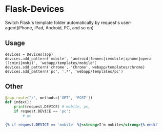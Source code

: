 Flask-Devices
=============

Switch Flask's template folder automatically by request's user-agent(iPhone, iPad, Android, PC, and so on)

## Usage
```
devices = Devices(app)
devices.add_pattern('mobile', 'android|fennec|iemobile|iphone|opera (?:mini|mobi)', 'webapp/templates/mobile')
devices.add_pattern('chrome', 'Chrome', webapp/templates/chrome)
devices.add_pattern('pc', '.*', 'webapp/templates/pc')
```

## Other
```view.py
@app.route("/", methods=['GET', 'POST'])
def index():
    print(request.DEVICE) # mobile, pc,
    if request.DEVICE == 'pc':
        # pc
```

```example.html
{% if request.DEVICE == 'mobile' %}<strong>I'm mobile</strong>{% endif %}
```
